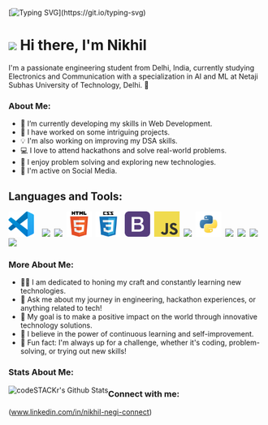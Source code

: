 [![Typing SVG](https://readme-typing-svg.herokuapp.com?font=Courier+new&color=%23808080&size=40&width=800&duration=6969&lines=Welcome+to+my+profile!)](https://git.io/typing-svg)
# <img src="https://raw.githubusercontent.com/iampavangandhi/iampavangandhi/master/gifs/Hi.gif" width="30px"> Hi there, I'm Nikhil

I'm a passionate engineering student from Delhi, India, currently studying Electronics and Communication with a specialization in AI and ML at Netaji Subhas University of Technology, Delhi. 🚀

### About Me:

- 🔭 I’m currently developing my skills in Web Development.
- 🌟 I have worked on some intriguing projects.
- 💡 I'm also working on improving my DSA skills.
- 💻 I love to attend hackathons and solve real-world problems.
- 🧠 I enjoy problem solving and exploring new technologies.
- 📱 I'm active on Social Media.

## Languages and Tools:
<div>
  <img width=50px src="https://raw.githubusercontent.com/github/explore/80688e429a7d4ef2fca1e82350fe8e3517d3494d/topics/visual-studio-code/visual-studio-code.png">&nbsp;&nbsp;&nbsp;
  <img width=50px src="https://upload.wikimedia.org/wikipedia/commons/thumb/1/1d/PyCharm_Icon.svg/512px-PyCharm_Icon.svg.png">&nbsp;
  <img width=50px src="https://cdn.freebiesupply.com/logos/large/2x/eclipse-11-logo-png-transparent.png">&nbsp;
  <img width=50px src="https://raw.githubusercontent.com/github/explore/80688e429a7d4ef2fca1e82350fe8e3517d3494d/topics/html/html.png">&nbsp;
  <img width=50px src="https://raw.githubusercontent.com/github/explore/80688e429a7d4ef2fca1e82350fe8e3517d3494d/topics/css/css.png">&nbsp;
  <img width=50px src="https://raw.githubusercontent.com/github/explore/80688e429a7d4ef2fca1e82350fe8e3517d3494d/topics/bootstrap/bootstrap.png">&nbsp;
  <img width=50px src="https://raw.githubusercontent.com/github/explore/80688e429a7d4ef2fca1e82350fe8e3517d3494d/topics/javascript/javascript.png">&nbsp;
  <img width=50px src="https://seeklogo.com/images/N/nodejs-logo-FBE122E377-seeklogo.com.png">&nbsp;
  <img width=50px src="https://raw.githubusercontent.com/github/explore/80688e429a7d4ef2fca1e82350fe8e3517d3494d/topics/python/python.png">&nbsp;
  <img width=50px src="https://upload.wikimedia.org/wikipedia/commons/1/18/C_Programming_Language.svg">&nbsp;
  <img width=50px src="https://brandslogos.com/wp-content/uploads/images/large/java-logo-1.png">&nbsp;
  <img width=50px src="https://upload.wikimedia.org/wikipedia/commons/thumb/5/5f/Windows_logo_-_2012.svg/2048px-Windows_logo_-_2012.svg.png">&nbsp;
  <img width=50px src="https://cdn-icons-png.flaticon.com/512/518/518713.png">&nbsp;
</div>

### More About Me:

- 👨‍💻 I am dedicated to honing my craft and constantly learning new technologies.
- 💬 Ask me about my journey in engineering, hackathon experiences, or anything related to tech!
- 🎯 My goal is to make a positive impact on the world through innovative technology solutions.
- 🌱 I believe in the power of continuous learning and self-improvement.
- 🚀 Fun fact: I'm always up for a challenge, whether it's coding, problem-solving, or trying out new skills!

### Stats About Me:

<img align="left" alt="codeSTACKr's Github Stats" src="https:// github-readme-stats.vercel.app/api?username=Nikhil-Negi-tech&show_icons=true& hide_border=true">

### Connect with me:

(www.linkedin.com/in/nikhil-negi-connect)
